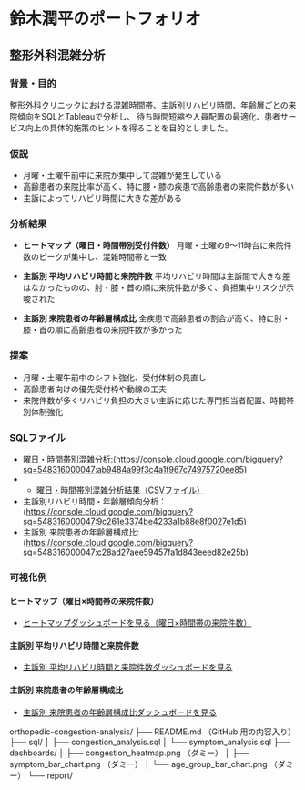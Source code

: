 # 鈴木潤平のポートフォリオ

## 整形外科混雑分析

### 背景・目的
整形外科クリニックにおける混雑時間帯、主訴別リハビリ時間、年齢層ごとの来院傾向をSQLとTableauで分析し、
待ち時間短縮や人員配置の最適化、患者サービス向上の具体的施策のヒントを得ることを目的としました。

### 仮説
- 月曜・土曜午前中に来院が集中して混雑が発生している
- 高齢患者の来院比率が高く、特に腰・膝の疾患で高齢患者の来院件数が多い
- 主訴によってリハビリ時間に大きな差がある

### 分析結果
- **ヒートマップ（曜日・時間帯別受付件数）**
  月曜・土曜の9〜11時台に来院件数のピークが集中し、混雑時間帯と一致

- **主訴別 平均リハビリ時間と来院件数**
  平均リハビリ時間は主訴間で大きな差はなかったものの、肘・膝・首の順に来院件数が多く、負担集中リスクが示唆された

- **主訴別 来院患者の年齢層構成比**
  全疾患で高齢患者の割合が高く、特に肘・膝・首の順に高齢患者の来院件数が多かった

### 提案
- 月曜・土曜午前中のシフト強化、受付体制の見直し
- 高齢患者向けの優先受付枠や動線の工夫
- 来院件数が多くリハビリ負担の大きい主訴に応じた専門担当者配置、時間帯別体制強化

### SQLファイル
- 曜日・時間帯別混雑分析:(https://console.cloud.google.com/bigquery?sq=548316000047:ab9484a99f3c4a1f967c74975720ee85)
- - [曜日・時間帯別混雑分析結果（CSVファイル）](https://github.com/jumpei-suzuki20/sql-portfolio#:~:text=5%20minutes%20ago-,%E6%9B%9C%E6%97%A5%E3%83%BB%E6%99%82%E9%96%93%E5%B8%AF%E5%88%A5%E6%B7%B7%E9%9B%91%E5%88%86%E6%9E%90.csv,-Add%20files%20via)
- 主訴別リハビリ時間・年齢層傾向分析：(https://console.cloud.google.com/bigquery?sq=548316000047:9c261e3374be4233a1b88e8f0027e1d5)
- 主訴別 来院患者の年齢層構成比:(https://console.cloud.google.com/bigquery?sq=548316000047:c28ad27aee59457fa1d843eeed82e25b)

### 可視化例
#### ヒートマップ（曜日×時間帯の来院件数）
- [ヒートマップダッシュボードを見る（曜日×時間帯の来院件数）](https://public.tableau.com/views/_17505907730690/1_1?:language=ja-JP&:sid=&:redirect=auth&:display_count=n&:origin=viz_share_link)


#### 主訴別 平均リハビリ時間と来院件数
- [主訴別 平均リハビリ時間と来院件数ダッシュボードを見る](https://public.tableau.com/views/_17505908189580/2_1?:language=ja-JP&:sid=&:redirect=auth&:display_count=n&:origin=viz_share_link)


#### 主訴別 来院患者の年齢層構成比
- [主訴別 来院患者の年齢層構成比ダッシュボードを見る](https://public.tableau.com/views/_17505909176350/7?:language=ja-JP&:sid=&:redirect=auth&:display_count=n&:origin=viz_share_link)


orthopedic-congestion-analysis/
├── README.md  （GitHub 用の内容入り）
├── sql/
│   ├── congestion_analysis.sql
│   └── symptom_analysis.sql
├── dashboards/
│   ├── congestion_heatmap.png （ダミー）
│   ├── symptom_bar_chart.png （ダミー）
│   └── age_group_bar_chart.png （ダミー）
└── report/
